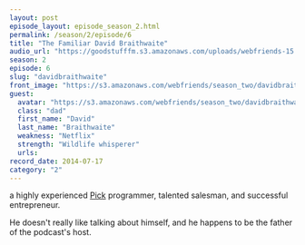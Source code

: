 ```yaml
---
layout: post
episode_layout: episode_season_2.html
permalink: /season/2/episode/6
title: "The Familiar David Braithwaite"
audio_url: "https://goodstufffm.s3.amazonaws.com/uploads/webfriends-15.mp3"
season: 2
episode: 6
slug: "davidbraithwaite"
front_image: "https://s3.amazonaws.com/webfriends/season_two/davidbraithwaite@2X.png"
guest:
  avatar: "https://s3.amazonaws.com/webfriends/season_two/davidbraithwaite_avatar.jpg"
  class: "dad"
  first_name: "David"
  last_name: "Braithwaite"
  weakness: "Netflix"
  strength: "Wildlife whisperer"
  urls:
record_date: 2014-07-17
category: "2"
---
```

a highly experienced [Pick](http://en.wikipedia.org/wiki/Pick_operating_system) programmer, talented salesman, and successful entrepreneur.

He doesn't really like talking about himself, and he happens to be the father of the podcast's host.

